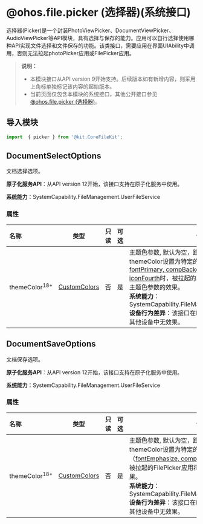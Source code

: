 # @ohos.file.picker (选择器)(系统接口)

选择器(Picker)是一个封装PhotoViewPicker、DocumentViewPicker、AudioViewPicker等API模块，具有选择与保存的能力。应用可以自行选择使用哪种API实现文件选择和文件保存的功能。该类接口，需要应用在界面UIAbility中调用，否则无法拉起photoPicker应用或FilePicker应用。
> **说明：**
>
> - 本模块接口从API version 9开始支持。后续版本如有新增内容，则采用上角标单独标记该内容的起始版本。
> - 当前页面仅包含本模块的系统接口，其他公开接口参见[@ohos.file.picker (选择器)](js-apis-file-picker.md)。

## 导入模块

```ts
import  { picker } from '@kit.CoreFileKit';
```

## DocumentSelectOptions

文档选择选项。

**原子化服务API**：从API version 12开始，该接口支持在原子化服务中使用。<br>

**系统能力**：SystemCapability.FileManagement.UserFileService<br> 

### 属性

| 名称                    | 类型                                         | 只读  | 可选  | 说明                                     |
| :---------------------- |---------------------------------------------| ---- | ---- |------------------------------------------|
| themeColor<sup>18+</sup>     | [CustomColors](../apis-arkui/js-apis-arkui-theme.md#customcolors) |  否  |  是 |主题色参数, 默认为空，跟随FilePicker应用颜色。当themeColor设置为特定的主题色属性（[brand, fontPrimary, compBackgroundEmphasize, iconFourth](../apis-arkui/js-apis-arkui-theme.md#colors)时，被拉起的FilePicker应用将适配传入的主题色参数的效果。<br> **系统能力**：SystemCapability.FileManagement.UserFileService<br> **设备行为差异**：该接口在Phone设备中可正常调用，在其他设备中无效果。 |

## DocumentSaveOptions

文档保存选项。

**原子化服务API**：从API version 12开始，该接口支持在原子化服务中使用。

**系统能力**：SystemCapability.FileManagement.UserFileService

### 属性

| 名称                    | 类型                                          |  只读  | 可选  |说明                                       |
| :---------------------- |---------------------------------------------| ----- |--------| ------------------------------------------|
| themeColor<sup>18+</sup>     | [CustomColors](../apis-arkui/js-apis-arkui-theme.md#customcolors) |  否   | 是 | 主题色参数, 默认为空，跟随FilePicker应用颜色。当themeColor设置为特定的主题色属性（[fontEmphasize, compBackgroundEmphasize](../apis-arkui/js-apis-arkui-theme.md#colors)时，被拉起的FilePicker应用将适配传入的主题色参数的效果。<br> **系统能力**：SystemCapability.FileManagement.UserFileService<br> **设备行为差异**：该接口在Phone设备中可正常调用，在其他设备中无效果。|
